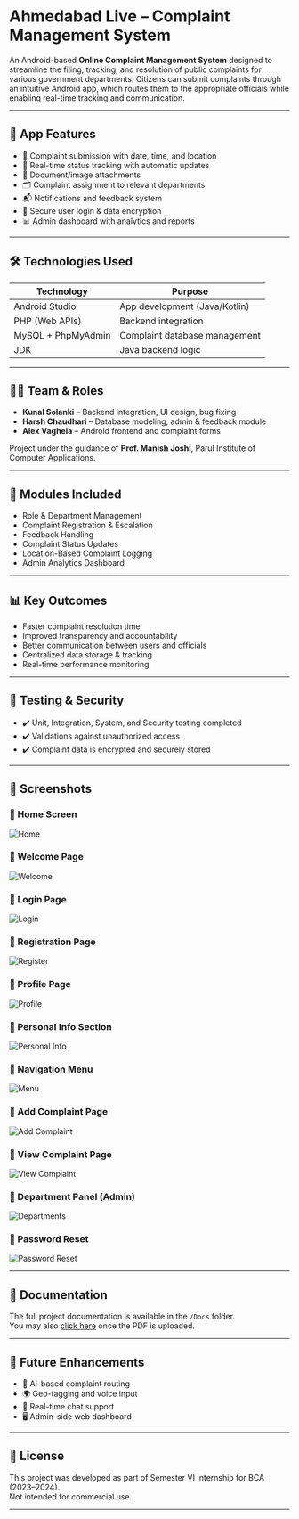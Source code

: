 # Ahmedabad Live – Complaint Management System

An Android-based **Online Complaint Management System** designed to streamline the filing, tracking, and resolution of public complaints for various government departments. Citizens can submit complaints through an intuitive Android app, which routes them to the appropriate officials while enabling real-time tracking and communication.

---

## 📱 App Features

- 📌 Complaint submission with date, time, and location
- 📡 Real-time status tracking with automatic updates
- 🧾 Document/image attachments
- 🗂 Complaint assignment to relevant departments
- 📬 Notifications and feedback system
- 🔐 Secure user login & data encryption
- 📊 Admin dashboard with analytics and reports

---

## 🛠 Technologies Used

| Technology          | Purpose                          |
|---------------------|----------------------------------|
| Android Studio      | App development (Java/Kotlin)    |
| PHP (Web APIs)      | Backend integration              |
| MySQL + PhpMyAdmin  | Complaint database management    |
| JDK                 | Java backend logic               |

---

## 🧑‍💼 Team & Roles

- **Kunal Solanki** – Backend integration, UI design, bug fixing  
- **Harsh Chaudhari** – Database modeling, admin & feedback module  
- **Alex Vaghela** – Android frontend and complaint forms  

Project under the guidance of **Prof. Manish Joshi**, Parul Institute of Computer Applications.

---

## 📁 Modules Included

- Role & Department Management  
- Complaint Registration & Escalation  
- Feedback Handling  
- Complaint Status Updates  
- Location-Based Complaint Logging  
- Admin Analytics Dashboard  

---

## 📊 Key Outcomes

- Faster complaint resolution time  
- Improved transparency and accountability  
- Better communication between users and officials  
- Centralized data storage & tracking  
- Real-time performance monitoring  

---

## 🧪 Testing & Security

- ✔️ Unit, Integration, System, and Security testing completed  
- ✔️ Validations against unauthorized access  
- ✔️ Complaint data is encrypted and securely stored  

---

## 📸 Screenshots

### 🔹 Home Screen
![Home](screenshots/Home-page.jpg)

### 🔹 Welcome Page
![Welcome](screenshots/Welcome-page.jpg)

### 🔹 Login Page
![Login](screenshots/Login-page.jpg)

### 🔹 Registration Page
![Register](screenshots/Register-page.jpg)

### 🔹 Profile Page
![Profile](screenshots/Profile-page.jpg)

### 🔹 Personal Info Section
![Personal Info](screenshots/Personal-info-page.jpg)

### 🔹 Navigation Menu
![Menu](screenshots/Menu-page.jpg)

### 🔹 Add Complaint Page
![Add Complaint](screenshots/Add-complaint-page.jpg)

### 🔹 View Complaint Page
![View Complaint](screenshots/View-compaint-page.jpg)

### 🔹 Department Panel (Admin)
![Departments](screenshots/Department-page.jpg)

### 🔹 Password Reset
![Password Reset](screenshots/Password-reset-page.jpg)

---

## 📄 Documentation

The full project documentation is available in the `/Docs` folder.  
You may also [click here](./Docs/Ahmedabad%20Live%20final.pdf.) once the PDF is uploaded.

---

## 🚀 Future Enhancements

- 🤖 AI-based complaint routing  
- 🌍 Geo-tagging and voice input  
- 💬 Real-time chat support  
- 🖥 Admin-side web dashboard  

---

## 🔗 License

This project was developed as part of Semester VI Internship for BCA (2023–2024).  
Not intended for commercial use.

---
